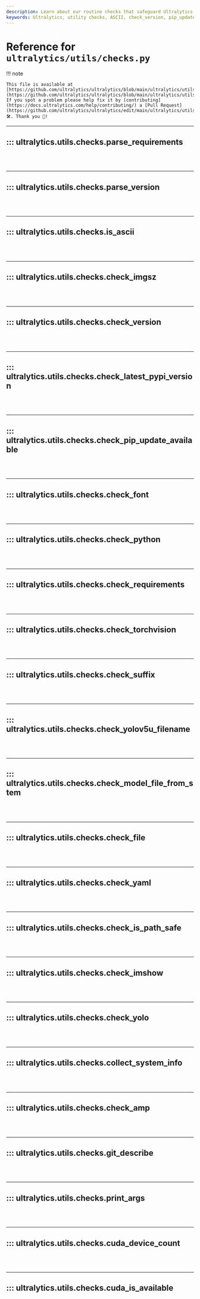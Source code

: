 ```yaml
---
description: Learn about our routine checks that safeguard Ultralytics operations including ASCII, font, YOLO file, YAML, Python and torchvision checks.
keywords: Ultralytics, utility checks, ASCII, check_version, pip_update, check_python, check_torchvision, check_yaml, YOLO filename
---
```


# Reference for `ultralytics/utils/checks.py`

!!! note

    This file is available at [https://github.com/ultralytics/ultralytics/blob/main/ultralytics/utils/checks.py](https://github.com/ultralytics/ultralytics/blob/main/ultralytics/utils/checks.py). If you spot a problem please help fix it by [contributing](https://docs.ultralytics.com/help/contributing/) a [Pull Request](https://github.com/ultralytics/ultralytics/edit/main/ultralytics/utils/checks.py) 🛠️. Thank you 🙏!

---
## ::: ultralytics.utils.checks.parse_requirements
<br><br>

---
## ::: ultralytics.utils.checks.parse_version
<br><br>

---
## ::: ultralytics.utils.checks.is_ascii
<br><br>

---
## ::: ultralytics.utils.checks.check_imgsz
<br><br>

---
## ::: ultralytics.utils.checks.check_version
<br><br>

---
## ::: ultralytics.utils.checks.check_latest_pypi_version
<br><br>

---
## ::: ultralytics.utils.checks.check_pip_update_available
<br><br>

---
## ::: ultralytics.utils.checks.check_font
<br><br>

---
## ::: ultralytics.utils.checks.check_python
<br><br>

---
## ::: ultralytics.utils.checks.check_requirements
<br><br>

---
## ::: ultralytics.utils.checks.check_torchvision
<br><br>

---
## ::: ultralytics.utils.checks.check_suffix
<br><br>

---
## ::: ultralytics.utils.checks.check_yolov5u_filename
<br><br>

---
## ::: ultralytics.utils.checks.check_model_file_from_stem
<br><br>

---
## ::: ultralytics.utils.checks.check_file
<br><br>

---
## ::: ultralytics.utils.checks.check_yaml
<br><br>

---
## ::: ultralytics.utils.checks.check_is_path_safe
<br><br>

---
## ::: ultralytics.utils.checks.check_imshow
<br><br>

---
## ::: ultralytics.utils.checks.check_yolo
<br><br>

---
## ::: ultralytics.utils.checks.collect_system_info
<br><br>

---
## ::: ultralytics.utils.checks.check_amp
<br><br>

---
## ::: ultralytics.utils.checks.git_describe
<br><br>

---
## ::: ultralytics.utils.checks.print_args
<br><br>

---
## ::: ultralytics.utils.checks.cuda_device_count
<br><br>

---
## ::: ultralytics.utils.checks.cuda_is_available
<br><br>
